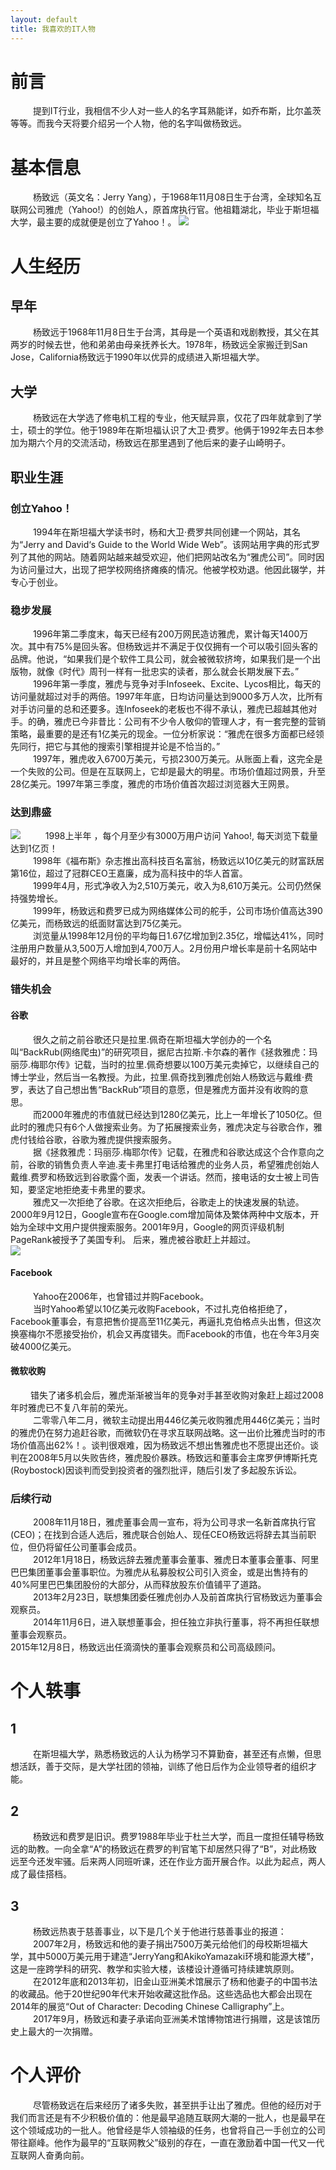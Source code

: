 ```yaml
---
layout: default
title: 我喜欢的IT人物
---
```

# 前言
&emsp; &emsp; 提到IT行业，我相信不少人对一些人的名字耳熟能详，如乔布斯，比尔盖茨等等。而我今天将要介绍另一个人物，他的名字叫做杨致远。
# 基本信息
&emsp; &emsp; 杨致远（英文名：Jerry Yang），于1968年11月08日生于台湾，全球知名互联网公司雅虎（Yahoo!）的创始人，原首席执行官。他祖籍湖北，毕业于斯坦福大学，最主要的成就便是创立了Yahoo！。
![](images/lab03/yzy.jpg)
# 人生经历
## 早年
&emsp; &emsp; 杨致远于1968年11月8日生于台湾，其母是一个英语和戏剧教授，其父在其两岁的时候去世，他和弟弟由母亲抚养长大。1978年，杨致远全家搬迁到San Jose，California杨致远于1990年以优异的成绩进入斯坦福大学。
## 大学
&emsp; &emsp; 杨致远在大学选了修电机工程的专业，他天赋异禀，仅花了四年就拿到了学士，硕士的学位。他于1989年在斯坦福认识了大卫·费罗。他俩于1992年去日本参加为期六个月的交流活动，杨致远在那里遇到了他后来的妻子山崎明子。
## 职业生涯
### 创立Yahoo！
&emsp; &emsp; 1994年在斯坦福大学读书时，杨和大卫·费罗共同创建一个网站，其名为“Jerry and David‘s Guide to the World Wide Web”。该网站用字典的形式罗列了其他的网站。随着网站越来越受欢迎，他们把网站改名为“雅虎公司”。同时因为访问量过大，出现了把学校网络挤瘫痪的情况。他被学校劝退。他因此辍学，并专心于创业。
### 稳步发展
&emsp; &emsp; 1996年第二季度末，每天已经有200万网民造访雅虎，累计每天1400万次。其中有75%是回头客。但杨致远并不满足于仅仅拥有一个可以吸引回头客的品牌。他说，“如果我们是个软件工具公司，就会被微软挤垮，如果我们是一个出版物，就像《时代》周刊一样有一批忠实的读者，那么就会长期发展下去。”  
&emsp; &emsp; 1996年第一季度，雅虎与竞争对手Infoseek、Excite、Lycos相比，每天的访问量就超过对手的两倍。1997年年底，日均访问量达到9000多万人次，比所有对手访问量的总和还要多。连Infoseek的老板也不得不承认，雅虎已超越其他对手。的确，雅虎已今非昔比：公司有不少令人敬仰的管理人才，有一套完整的营销策略，最重要的是还有1亿美元的现金。一位分析家说：“雅虎在很多方面都已经领先同行，把它与其他的搜索引擎相提并论是不恰当的。”  
&emsp; &emsp; 1997年，雅虎收入6700万美元，亏损2300万美元。从账面上看，这完全是一个失败的公司。但是在互联网上，它却是最大的明星。市场价值超过网景，升至28亿美元。1997年第三季度，雅虎的市场价值首次超过浏览器大王网景。
### 达到鼎盛        
![](https://gss0.bdstatic.com/94o3dSag_xI4khGkpoWK1HF6hhy/baike/c0%3Dbaike80%2C5%2C5%2C80%2C26/sign=20db133a533d26973ade000f3492d99e/bd315c6034a85edf0d86d0d34b540923dd547533.jpg)
&emsp; &emsp; 1998上半年 ，每个月至少有3000万用户访问 Yahoo!, 每天浏览下载量达到1亿页！  
&emsp; &emsp; 1998年《福布斯》杂志推出高科技百名富翁，杨致远以10亿美元的财富跃居第16位，超过了冠群CEO王嘉廉，成为高科技中的华人首富。  
&emsp; &emsp; 1999年4月，形式净收入为2,510万美元，收入为8,610万美元。公司仍然保持强势增长。  
&emsp; &emsp; 1999年，杨致远和费罗已成为网络媒体公司的舵手，公司市场价值高达390亿美元，而杨致远的纸面财富达到75亿美元。  
&emsp; &emsp; 浏览量从1998年12月份的平均每日1.67亿增加到2.35亿，增幅达41%，同时注册用户数量从3,500万人增加到4,700万人。2月份用户增长率是前十名网站中最好的，并且是整个网络平均增长率的两倍。
### 错失机会
#### 谷歌
&emsp; &emsp; 很久之前之前谷歌还只是拉里.佩奇在斯坦福大学创办的一个名叫“BackRub(网络爬虫)”的研究项目，据尼古拉斯.卡尔森的著作《拯救雅虎：玛丽莎.梅耶尔传》记载，当时的拉里.佩奇想要以100万美元卖掉它，以继续自己的博士学业，然后当一名教授。为此，拉里.佩奇找到雅虎创始人杨致远与戴维·费罗，表达了自己想出售“BackRub”项目的意愿，但是雅虎方面并没有收购的意思。  
&emsp; &emsp; 而2000年雅虎的市值就已经达到1280亿美元，比上一年增长了1050亿。但此时的雅虎只有6个人做搜索业务。为了拓展搜索业务，雅虎决定与谷歌合作，雅虎付钱给谷歌，谷歌为雅虎提供搜索服务。  
&emsp; &emsp; 据《拯救雅虎：玛丽莎.梅耶尔传》记载，在雅虎和谷歌达成这个合作意向之前，谷歌的销售负责人辛迪.麦卡弗里打电话给雅虎的业务人员，希望雅虎创始人戴维.费罗和杨致远到谷歌露个面，发表一个讲话。然而，接电话的女士被上司告知，要坚定地拒绝麦卡弗里的要求。  
&emsp; &emsp; 雅虎又一次拒绝了谷歌。在这次拒绝后，谷歌走上的快速发展的轨迹。2000年9月12日，Google宣布在Google.com增加简体及繁体两种中文版本，开始为全球中文用户提供搜索服务。2001年9月，Google的网页评级机制PageRank被授予了美国专利。
后来，雅虎被谷歌赶上并超过。  
![](images/lab03/table.jpg)
#### Facebook
&emsp; &emsp; Yahoo在2006年，也曾错过并购Facebook。  
&emsp; &emsp; 当时Yahoo希望以10亿美元收购Facebook，不过扎克伯格拒绝了，Facebook董事会，有意把售价提高至11亿美元，再逼扎克伯格点头出售，但这次换塞梅尔不愿接受抬价，机会又再度错失。而Facebook的市值，也在今年3月突破4000亿美元。
#### 微软收购
&emsp; &emsp;错失了诸多机会后，雅虎渐渐被当年的竞争对手甚至收购对象赶上超过2008年时雅虎已不复八年前的荣光。   
&emsp; &emsp; 二零零八年二月，微软主动提出用446亿美元收购雅虎用446亿美元；当时的雅虎仍在努力追赶谷歌，而微软仍在寻求互联网战略。这一出价比雅虎当时的市场价值高出62%！。谈判很艰难，因为杨致远不想出售雅虎也不愿提出还价。谈判在2008年5月以失败告终，雅虎股价暴跌。杨致远和董事会主席罗伊博斯托克(Roybostock)因谈判而受到投资者的强烈批评，随后引发了多起股东诉讼。
### 后续行动
&emsp; &emsp; 2008年11月18日，雅虎董事会周一宣布，将为公司寻求一名新首席执行官(CEO)；在找到合适人选后，雅虎联合创始人、现任CEO杨致远将辞去其当前职位，但仍将留任公司董事会成员。   
&emsp; &emsp; 2012年1月18日，杨致远辞去雅虎董事会董事、雅虎日本董事会董事、阿里巴巴集团董事会董事职位。为雅虎从私募股权公司引入资金，或是出售持有的40%阿里巴巴集团股份的大部分，从而释放股东价值铺平了道路。  
&emsp; &emsp; 2013年2月23日，联想集团委任雅虎创办人及前首席执行官杨致远为董事会观察员。  
&emsp; &emsp; 2014年11月6日，进入联想董事会，担任独立非执行董事，将不再担任联想董事会观察员。    
2015年12月8日，杨致远出任滴滴快的董事会观察员和公司高级顾问。
# 个人轶事
## 1
&emsp; &emsp; 在斯坦福大学，熟悉杨致远的人认为杨学习不算勤奋，甚至还有点懒，但思想活跃，善于交际，是大学社团的领袖，训练了他日后作为企业领导者的组织才能。
## 2
&emsp; &emsp; 杨致远和费罗是旧识。费罗1988年毕业于杜兰大学，而且一度担任辅导杨致远的助教。一向全拿“A”的杨致远在费罗的判官笔下却居然只得了“B”，对此杨致远至今还发牢骚。后来两人同班听课，还在作业方面开展合作。以此为起点，两人成了最佳搭档。
## 3
&emsp; &emsp; 杨致远热衷于慈善事业，以下是几个关于他进行慈善事业的报道：  
&emsp; &emsp; 2007年2月，杨致远和他的妻子捐出7500万美元给他们的母校斯坦福大学，其中5000万美元用于建造“JerryYang和AkikoYamazaki环境和能源大楼”，这是一座跨学科的研究、教学和实验大楼，该楼设计遵循可持续建筑原则。  
&emsp; &emsp; 在2012年底和2013年初，旧金山亚洲美术馆展示了杨和他妻子的中国书法的收藏品。他于20世纪90年代末开始收藏这批作品。这些选品也大都会出现在2014年的展览“Out of Character: Decoding Chinese Calligraphy”上。  
&emsp; &emsp; 2017年9月，杨致远和妻子承诺向亚洲美术馆博物馆进行捐赠，这是该馆历史上最大的一次捐赠。
# 个人评价
&emsp; &emsp; 尽管杨致远在后来经历了诸多失败，甚至拱手让出了雅虎。但他的经历对于我们而言还是有不少积极价值的：他是最早追随互联网大潮的一批人，也是最早在这个领域成功的一批人。他曾经是华人领袖级的任务，也曾将自己一手创立的公司带往巅峰。他作为最早的“互联网教父”级别的存在，一直在激励着中国一代又一代互联网人奋勇向前。

